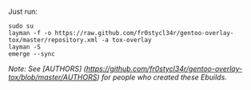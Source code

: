 Just run:
    
    sudo su
    layman -f -o https://raw.github.com/fr0stycl34r/gentoo-overlay-tox/master/repository.xml -a tox-overlay
    layman -S
    emerge --sync

*Note: See [AUTHORS] (https://github.com/fr0stycl34r/gentoo-overlay-tox/blob/master/AUTHORS) for people who created these Ebuilds.*
